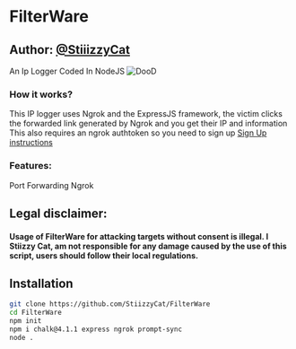 # FilterWare
## Author: [@StiiizzyCat](github.com/StiizzyCat  "StiiizzyCat Github account")
An Ip Logger Coded In NodeJS
![DooD](https://user-images.githubusercontent.com/90114741/173221912-4c0cecd7-8913-442c-96a1-76acdf4b5575.png)


### How it works?
This IP logger uses Ngrok and the ExpressJS framework, the victim clicks the forwarded link generated by Ngrok and you get their IP and information
This also requires an ngrok authtoken so you need to sign up [Sign Up instructions](https://ngrok.com/docs/getting-started)

### Features:
Port Forwarding Ngrok

## Legal disclaimer:
#### Usage of FilterWare for attacking targets without consent is illegal. I Stiizzy Cat, am not responsible for any damage caused by the use of this script, users should follow their local regulations.

## Installation

```bash
git clone https://github.com/StiizzyCat/FilterWare
cd FilterWare
npm init 
npm i chalk@4.1.1 express ngrok prompt-sync
node .
```
    
